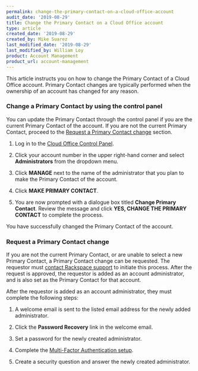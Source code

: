 ```yaml
---
permalink: change-the-primary-contact-on-a-cloud-office-account
audit_date: '2019-08-29'
title: Change the Primary Contact on a Cloud Office account
type: article
created_date: '2019-08-29'
created_by: Mike Suarez
last_modified_date: '2019-08-29'
last_modified_by: William Loy
product: Account Management
product_url: account-management
---
```


This article instructs you on how to change the Primary Contact of a Cloud Office account. Primary Contact changes are typically performed when the ownership of an account has changed for any reason.

### Change a Primary Contact by using the control panel

You can update the Primary Contact through the control panel if you are the current Primary Contact of the account. If you are not the current Primary Contact, proceed to the [Request a Primary Contact change](#request-a-primary-contact-change) section.

1. Log in to the [Cloud Office Control Panel](https://cp.rackspace.com).

2. Click your account number in the upper right-hand corner and select **Administrators** from the dropdown menu.

3. Click **MANAGE** next to the name of the administrator that you plan to make the Primary Contact of the account.

4. Click **MAKE PRIMARY CONTACT**.

5. You are now prompted with a dialogue box titled **Change Primary Contact**. Review the message and click **YES, CHANGE THE PRIMARY CONTACT** to complete the process.

You have successfully changed the Primary Contact of the account.

### Request a Primary Contact change

If you are not the current Primary Contact, or are unable to select a new Primary Contact, a Primary Contact change can be requested. The requestor must [contact Rackspace support](https://www.rackspace.com/contact#tab-us-contact-info-support) to initiate this process. After the request is approved, the requestor is added as an account administrator, and is also set as the Primary Contact for that account.

After the requestor is added as an account administrator, they must complete the following steps:

1. A welcome email is sent to the listed email address for the newly added administrator.

2. Click the **Password Recovery** link in the welcome email.

3. Set a password for the newly created administrator.

4. Complete the [Multi-Factor Authentication setup](/support/how-to/enable-or-disable-two-factor-authentication-for-administrators).

5. Create a security question and answer the newly created administrator.
